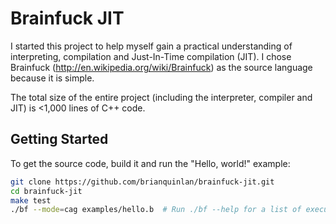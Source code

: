 Brainfuck JIT
=============

I started this project to help myself gain a practical understanding of interpreting, compilation and Just-In-Time compilation (JIT). I chose Brainfuck (http://en.wikipedia.org/wiki/Brainfuck) as the source language because it is simple.

The total size of the entire project (including the interpreter, compiler and JIT) is <1,000 lines of C++ code.

## Getting Started

To get the source code, build it and run the "Hello, world!" example:

```bash
git clone https://github.com/brianquinlan/brainfuck-jit.git
cd brainfuck-jit
make test
./bf --mode=cag examples/hello.b  # Run ./bf --help for a list of execution options.
```
